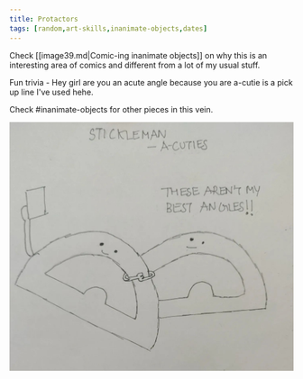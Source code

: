 ```yaml
---
title: Protactors
tags: [random,art-skills,inanimate-objects,dates]
---
```


Check [[image39.md|Comic-ing inanimate objects]] on why this is an interesting area of comics and different from a lot of my usual stuff.

Fun trivia - Hey girl are you an acute angle because you are a-cutie is a pick up line I've used hehe.

Check #inanimate-objects for other pieces in this vein.

![Alt text](image_40.png)